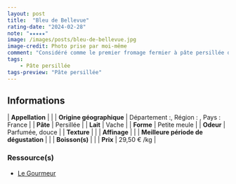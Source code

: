 ```yaml
---
layout: post
title:  "Bleu de Bellevue"
rating-date: "2024-02-28"
note: "★★★★★"
image: /images/posts/bleu-de-bellevue.jpg
image-credit: Photo prise par moi-même
comment: "Considéré comme le premier fromage fermier à pâte persillée de Bretagne, il est similaire au Bleu de Gex. Son odeur est parfumée mais reste douce. Il a une texture légèrement plus grasse et un goût moins amer. C’est une très belle devouverte !"
tags:
    - Pâte persillée
tags-preview: "Pâte persillée"
---
```


## Informations

| **Appellation** |  |
| **Origine géographique** | Département :, Région : , Pays : France  |
| **Pâte** | Persillée |
| **Lait** | Vache |
| **Forme** | Petite meule |
| **Odeur** | Parfumée, douce |
| **Texture** |  |
| **Affinage** |  |
| **Meilleure période de dégustation** |  |
| **Boisson(s)** |  |
| **Prix** | 29,50 € /kg |

### Ressource(s)
* [Le Gourmeur](https://www.legourmeur.fr/portfolio-items/bleu-de-bellevue-de-bretagne/)